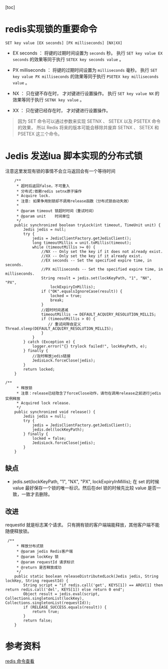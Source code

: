 [toc]

# redis实现锁的重要命令

```SET key value [EX seconds] [PX milliseconds] [NX|XX]```

* EX seconds ： 将键的过期时间设置为 ```seconds``` 秒。 执行 ```SET key value EX seconds``` 的效果等同于执行 ```SETEX key seconds value``` 。

* PX milliseconds ： 将键的过期时间设置为 ```milliseconds``` 毫秒。 执行 ```SET key value PX milliseconds``` 的效果等同于执行 ```PSETEX key milliseconds value``` 。

* NX ： 只在键不存在时， 才对键进行设置操作。 执行 ```SET key value NX``` 的效果等同于执行 ```SETNX key value``` 。

* XX ： 只在键已经存在时， 才对键进行设置操作。

> 因为 SET 命令可以通过参数来实现 SETNX 、 SETEX 以及 PSETEX 命令的效果， 所以 Redis 将来的版本可能会移除并废弃 SETNX 、 SETEX 和 PSETEX 这三个命令。


# Jedis 发送lua 脚本实现的分布式锁
注意这里发现有锁的事情不会立马返回会有一个等待时间
```
    /**
     * 超时后返回false，不可重入
     * 分布式:依赖redis setnx原子操作
     * Acquire lock.
     * 注意: 如果争用到锁却不调用release函数（分布式锁自动失效）
     *
     * @param timeout 锁超时时间（重试时间）
     * @param unit    时间单位
     */
    public synchronized boolean tryLock(int timeout, TimeUnit unit) {
        Jedis jedis = null;
        try {
            jedis = JedisClientFactory.getJedisClient();
            long timeoutMillis = unit.toMillis(timeout);
            while (timeoutMillis >= 0) {
                //NX -- Only set the key if it does not already exist.
                //XX -- Only set the key if it already exist.
                //EX seconds -- Set the specified expire time, in seconds.
                //PX milliseconds -- Set the specified expire time, in milliseconds.
                String result = jedis.set(lockKeyPath, "1", "NX", "PX",
                    lockExpiryInMillis);
                if ("OK".equalsIgnoreCase(result)) {
                    locked = true;
                    break;
                }
                //超时时间递减
                timeoutMillis -= DEFAULT_ACQUIRY_RESOLUTION_MILLIS;
                if (timeoutMillis > 0) {
                   // 重试间隙自定义 Thread.sleep(DEFAULT_ACQUIRY_RESOLUTION_MILLIS);
                }
            }
        } catch (Exception e) {
            logger.error("{} trylock failed!", lockKeyPath, e);
        } finally {
            //及时释放jedis链接
            JedisLock.forceClose(jedis);
        }
        return locked;
    }

```

```
/**
     * 释放锁
     * 注意：release已经隐含了forceClose动作，请勿在调用release之前进行jedis实例释放
     * Acquired lock release.
     */
    public synchronized void release() {
        Jedis jedis = null;
        try {
            jedis = JedisClientFactory.getJedisClient();
            jedis.del(lockKeyPath);
        } finally {
            locked = false;
            JedisLock.forceClose(jedis);
        }
    }
```

## 缺点
* jedis.set(lockKeyPath, "1", "NX", "PX",
                    lockExpiryInMillis);
在 set 的时候 value 最好保存一个锁的唯一标识。然后在del 锁的时候先比较 value 是否一致，一致才去删除。

## 改进
requestId 就是标志某个请求。
只有拥有锁的客户端端能释放，其他客户端不能随便释放锁。
```
 /**
     * 释放分布式锁
     * @param jedis Redis客户端
     * @param lockKey 锁
     * @param requestId 请求标识
     * @return 是否释放成功
     */
    public static boolean releaseDistributedLock(Jedis jedis, String lockKey, String requestId) {
        String script = "if redis.call('get', KEYS[1]) == ARGV[1] then return redis.call('del', KEYS[1]) else return 0 end";
        Object result = jedis.eval(script, Collections.singletonList(lockKey), Collections.singletonList(requestId));
        if (RELEASE_SUCCESS.equals(result)) {
            return true;
        }
        return false;
    }
```


# 参考资料 

[redis 命令查看](http://redisdoc.com)

                